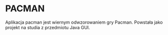 # PACMAN

Aplikacja pacman jest wiernym odwzorowaniem gry Pacman. Powstała jako projekt na studia z przedmiotu Java GUI.
